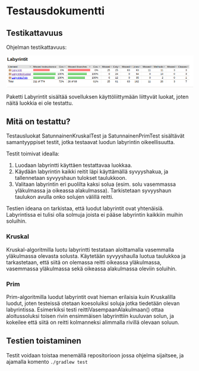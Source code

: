 # Testausdokumentti

## Testikattavuus

Ohjelman testikattavuus:

<img src="https://github.com/Jannepen/Labyrintit/blob/main/Dokumentaatio/Kuvat/Testikattavuus.png">

Paketti Labyrintit sisältää sovelluksen käyttöliittymään liittyvät luokat, joten näitä luokkia ei ole testattu.

## Mitä on testattu?

Testausluokat SatunnainenKruskalTest ja SatunnainenPrimTest sisältävät samantyyppiset testit, jotka testaavat luodun labyrintin oikeellisuutta.

Testit toimivat idealla:

1. Luodaan labyrintti käyttäen testattavaa luokkaa.
2. Käydään labyrintin kaikki reitit läpi käyttämällä syvyyshakua, ja tallennetaan syvyyshaun tulokset taulukkoon.
3. Valitaan labyrintin eri puolilta kaksi solua (esim. solu vasemmassa yläkulmassa ja oikeassa alakulmassa). Tarkistetaan syvyyshaun taulukon avulla onko solujen välillä reitti.

Testien ideana on tarkistaa, että luodut labyrintit ovat yhtenäisiä. Labyrintissa ei tulisi olla solmuja joista ei pääse labyrintin kaikkiin muihin soluihin.

### Kruskal

Kruskal-algoritmilla luotu labyrintti testataan aloittamalla vasemmalla yläkulmassa olevasta solusta. Käytetään syvyyshaulla luotua taulukkoa ja tarkastetaan, että siitä on olemassa reitti oikeassa yläkulmassa, vasemmassa yläkulmassa sekä oikeassa alakulmassa oleviin soluihin.

### Prim

Prim-algoritmilla luodut labyrintit ovat hieman erilaisia kuin Kruskalilla luodut, joten testeissä otetaan koesoluiksi soluja jotka tiedetään olevan labyrintissa. Esimerkiksi testi reittiVasempaanAlakulmaan() ottaa aloitussoluksi toisen rivin ensimmäisen labyrinttiin kuuluvan solun, ja kokeilee että siitä on reitti kolmanneksi alimmalla rivillä olevaan soluun.

## Testien toistaminen

Testit voidaan toistaa menemällä repositorioon jossa ohjelma sijaitsee, ja ajamalla komento
   `./gradlew test`
